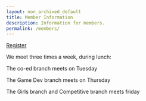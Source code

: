 ```yaml
---
layout: non_archived_default
title: Member Information
description: Information for members.
permalink: /members/
---
```


[Register](/register/)

We meet three times a week, during lunch:

The co-ed branch meets on Tuesday

The Game Dev branch meets on Thursday

The Girls branch and Competitive branch meets friday

